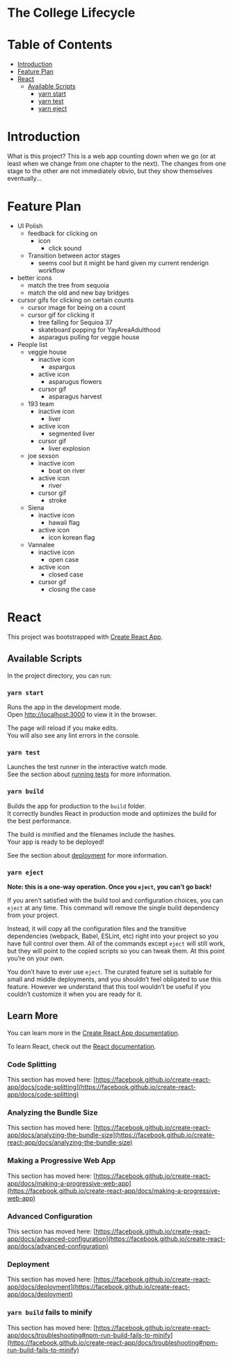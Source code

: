 # The College Lifecycle
# Table of Contents
* [Introduction](#introduction)
* [Feature Plan](#feature-plan)
* [React](#react)
  * [Available Scripts](#available-scripts)
    * [yarn start](#yarn-start)
    * [yarn test](#yarn-test)
    * [yarn eject](#yarn-eject)
# Introduction 
What is this project?
This is a web app counting down when we go (or at least when we change from one 
chapter to the next). The changes from one stage to the other are not 
immediately obvio, but they show themselves eventually... 



# Feature Plan
- UI Polish 
  - feedback for clicking on 
    - icon 
      - click sound
  - Transition between actor stages
    - seems cool but it might be hard given my current renderign workflow
- better icons
  - match the tree from sequoia 
  - match the old and new bay bridges
- cursor gifs for clicking on certain counts
  - cursor image for being on a count
  - cursor gif for clicking it
    - tree falling for Sequioa 37  
    - skateboard popping for YayAreaAdulthood
    - asparagus pulling for veggie house
- People list
  - veggie house
    - inactive icon 
      - aspargus
    - active icon
      - asparugus flowers
    - cursor gif 
      - asparagus harvest
  - 193 team
    - inactive icon 
      - liver
    - active icon
      - segmented liver
    - cursor gif
      - liver explosion
  - joe sexson
    - inactive icon
      - boat on river
    - active icon
      - river
    - cursor gif
      - stroke 
  - Siena
    - inactive icon
      - hawaii flag
    - active icon
      - icon korean flag
  - Vannalee
    - inactive icon 
      - open case
    - active icon 
      - closed case
    - cursor gif
      - closing the case


# React

This project was bootstrapped with [Create React App](https://github.com/facebook/create-react-app).

## Available Scripts

In the project directory, you can run:

### `yarn start`

Runs the app in the development mode.\
Open [http://localhost:3000](http://localhost:3000) to view it in the browser.

The page will reload if you make edits.\
You will also see any lint errors in the console.

### `yarn test`

Launches the test runner in the interactive watch mode.\
See the section about [running tests](https://facebook.github.io/create-react-app/docs/running-tests) for more information.

### `yarn build`

Builds the app for production to the `build` folder.\
It correctly bundles React in production mode and optimizes the build for the best performance.

The build is minified and the filenames include the hashes.\
Your app is ready to be deployed!

See the section about [deployment](https://facebook.github.io/create-react-app/docs/deployment) for more information.

### `yarn eject`

**Note: this is a one-way operation. Once you `eject`, you can’t go back!**

If you aren’t satisfied with the build tool and configuration choices, you can `eject` at any time. This command will remove the single build dependency from your project.

Instead, it will copy all the configuration files and the transitive dependencies (webpack, Babel, ESLint, etc) right into your project so you have full control over them. All of the commands except `eject` will still work, but they will point to the copied scripts so you can tweak them. At this point you’re on your own.

You don’t have to ever use `eject`. The curated feature set is suitable for small and middle deployments, and you shouldn’t feel obligated to use this feature. However we understand that this tool wouldn’t be useful if you couldn’t customize it when you are ready for it.

## Learn More

You can learn more in the [Create React App documentation](https://facebook.github.io/create-react-app/docs/getting-started).

To learn React, check out the [React documentation](https://reactjs.org/).

### Code Splitting

This section has moved here: [https://facebook.github.io/create-react-app/docs/code-splitting](https://facebook.github.io/create-react-app/docs/code-splitting)

### Analyzing the Bundle Size

This section has moved here: [https://facebook.github.io/create-react-app/docs/analyzing-the-bundle-size](https://facebook.github.io/create-react-app/docs/analyzing-the-bundle-size)

### Making a Progressive Web App

This section has moved here: [https://facebook.github.io/create-react-app/docs/making-a-progressive-web-app](https://facebook.github.io/create-react-app/docs/making-a-progressive-web-app)

### Advanced Configuration

This section has moved here: [https://facebook.github.io/create-react-app/docs/advanced-configuration](https://facebook.github.io/create-react-app/docs/advanced-configuration)

### Deployment

This section has moved here: [https://facebook.github.io/create-react-app/docs/deployment](https://facebook.github.io/create-react-app/docs/deployment)

### `yarn build` fails to minify

This section has moved here: [https://facebook.github.io/create-react-app/docs/troubleshooting#npm-run-build-fails-to-minify](https://facebook.github.io/create-react-app/docs/troubleshooting#npm-run-build-fails-to-minify)

